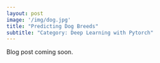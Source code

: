 ```yaml
---
layout: post
image: '/img/dog.jpg'
title: "Predicting Dog Breeds"
subtitle: "Category: Deep Learning with Pytorch"
---
```


Blog post coming soon.
